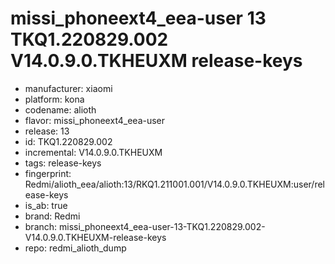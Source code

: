 # missi_phoneext4_eea-user 13 TKQ1.220829.002 V14.0.9.0.TKHEUXM release-keys
- manufacturer: xiaomi
- platform: kona
- codename: alioth
- flavor: missi_phoneext4_eea-user
- release: 13
- id: TKQ1.220829.002
- incremental: V14.0.9.0.TKHEUXM
- tags: release-keys
- fingerprint: Redmi/alioth_eea/alioth:13/RKQ1.211001.001/V14.0.9.0.TKHEUXM:user/release-keys
- is_ab: true
- brand: Redmi
- branch: missi_phoneext4_eea-user-13-TKQ1.220829.002-V14.0.9.0.TKHEUXM-release-keys
- repo: redmi_alioth_dump
